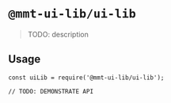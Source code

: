 # `@mmt-ui-lib/ui-lib`

> TODO: description

## Usage

```
const uiLib = require('@mmt-ui-lib/ui-lib');

// TODO: DEMONSTRATE API
```
